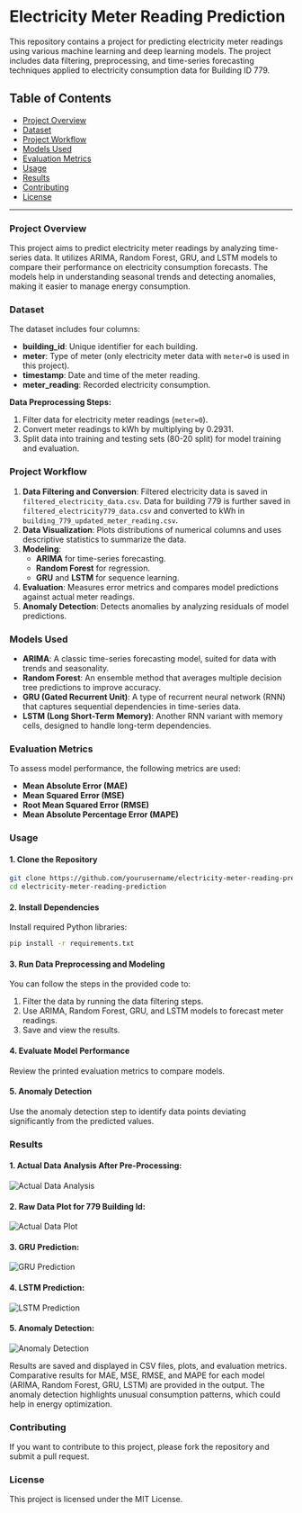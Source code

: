 # Electricity Meter Reading Prediction

This repository contains a project for predicting electricity meter readings using various machine learning and deep learning models. The project includes data filtering, preprocessing, and time-series forecasting techniques applied to electricity consumption data for Building ID 779.

## Table of Contents
- [Project Overview](#project-overview)
- [Dataset](#dataset)
- [Project Workflow](#project-workflow)
- [Models Used](#models-used)
- [Evaluation Metrics](#evaluation-metrics)
- [Usage](#usage)
- [Results](#results)
- [Contributing](#contributing)
- [License](#license)

---

### Project Overview
This project aims to predict electricity meter readings by analyzing time-series data. It utilizes ARIMA, Random Forest, GRU, and LSTM models to compare their performance on electricity consumption forecasts. The models help in understanding seasonal trends and detecting anomalies, making it easier to manage energy consumption.

### Dataset
The dataset includes four columns:
- **building_id**: Unique identifier for each building.
- **meter**: Type of meter (only electricity meter data with `meter=0` is used in this project).
- **timestamp**: Date and time of the meter reading.
- **meter_reading**: Recorded electricity consumption.

**Data Preprocessing Steps:**
1. Filter data for electricity meter readings (`meter=0`).
2. Convert meter readings to kWh by multiplying by 0.2931.
3. Split data into training and testing sets (80-20 split) for model training and evaluation.

### Project Workflow
1. **Data Filtering and Conversion**: Filtered electricity data is saved in `filtered_electricity_data.csv`. Data for building 779 is further saved in `filtered_electricity779_data.csv` and converted to kWh in `building_779_updated_meter_reading.csv`.
2. **Data Visualization**: Plots distributions of numerical columns and uses descriptive statistics to summarize the data.
3. **Modeling**:
   - **ARIMA** for time-series forecasting.
   - **Random Forest** for regression.
   - **GRU** and **LSTM** for sequence learning.
4. **Evaluation**: Measures error metrics and compares model predictions against actual meter readings.
5. **Anomaly Detection**: Detects anomalies by analyzing residuals of model predictions.

### Models Used
- **ARIMA**: A classic time-series forecasting model, suited for data with trends and seasonality.
- **Random Forest**: An ensemble method that averages multiple decision tree predictions to improve accuracy.
- **GRU (Gated Recurrent Unit)**: A type of recurrent neural network (RNN) that captures sequential dependencies in time-series data.
- **LSTM (Long Short-Term Memory)**: Another RNN variant with memory cells, designed to handle long-term dependencies.

### Evaluation Metrics
To assess model performance, the following metrics are used:
- **Mean Absolute Error (MAE)**
- **Mean Squared Error (MSE)**
- **Root Mean Squared Error (RMSE)**
- **Mean Absolute Percentage Error (MAPE)**

### Usage
#### 1. Clone the Repository
```bash
git clone https://github.com/yourusername/electricity-meter-reading-prediction.git
cd electricity-meter-reading-prediction
```
#### 2. Install Dependencies
Install required Python libraries:
```bash
pip install -r requirements.txt
```
#### 3. Run Data Preprocessing and Modeling
You can follow the steps in the provided code to:

1. Filter the data by running the data filtering steps.
2. Use ARIMA, Random Forest, GRU, and LSTM models to forecast meter readings.
3. Save and view the results.

#### 4. Evaluate Model Performance
Review the printed evaluation metrics to compare models.

#### 5. Anomaly Detection
Use the anomaly detection step to identify data points deviating significantly from the predicted values.

### Results
#### 1. Actual Data Analysis After Pre-Processing:
   ![Actual Data Analysis](https://github.com/user-attachments/assets/de027553-a4c3-4f08-b642-d585b8ddc016)
#### 2. Raw Data Plot for 779 Building Id:
![Actual Data Plot](https://github.com/user-attachments/assets/3dc82eb6-c8b4-426a-a5e8-f99b0f3cdfe8)
#### 3. GRU Prediction:
![GRU Prediction](https://github.com/user-attachments/assets/369db538-fb67-47ee-a3e6-2db3461c6fed)

#### 4. LSTM Prediction:
![LSTM Prediction](https://github.com/user-attachments/assets/c6608c1a-5710-4179-b0bd-68cea1ff0a35)
#### 5. Anomaly Detection:
![Anomaly Detection](https://github.com/user-attachments/assets/1f580958-051d-425c-b120-cbcc3437ffaf)
   

Results are saved and displayed in CSV files, plots, and evaluation metrics. Comparative results for MAE, MSE, RMSE, and MAPE for each model (ARIMA, Random Forest, GRU, LSTM) are provided in the output. The anomaly detection highlights unusual consumption patterns, which could help in energy optimization.

### Contributing
If you want to contribute to this project, please fork the repository and submit a pull request.

### License
This project is licensed under the MIT License.

